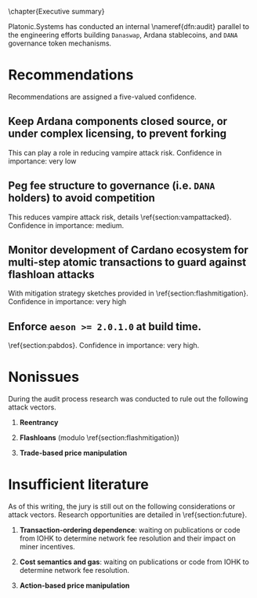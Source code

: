\chapter{Executive summary}

Platonic.Systems has conducted an internal \nameref{dfn:audit} parallel to the engineering efforts building `Danaswap`, Ardana stablecoins, and `DANA` governance token mechanisms. 

# Recommendations

Recommendations are assigned a five-valued confidence. 

## Keep Ardana components closed source, or under complex licensing, to prevent forking

This can play a role in reducing vampire attack risk. Confidence in importance: very low

## Peg fee structure to governance (i.e. `DANA` holders) to avoid competition 

This reduces vampire attack risk, details \ref{section:vampattacked}. Confidence in importance: medium. 

## Monitor development of Cardano ecosystem for **multi-step atomic transactions** to guard against flashloan attacks

With mitigation strategy sketches provided in \ref{section:flashmitigation}. Confidence in importance: very high

## Enforce `aeson >= 2.0.1.0` at build time.

\ref{section:pabdos}. Confidence in importance: very high. 

# Nonissues

During the audit process research was conducted to rule out the following attack vectors.

1. **Reentrancy**

2. **Flashloans** (modulo \ref{section:flashmitigation})

3. **Trade-based price manipulation**

# Insufficient literature

As of this writing, the jury is still out on the following considerations or attack vectors. Research opportunities are detailed in \ref{section:future}.

1. **Transaction-ordering dependence**: waiting on publications or code from IOHK to determine network fee resolution and their impact on miner incentives. 

2. **Cost semantics and gas**: waiting on publications or code from IOHK to determine network fee resolution. 

3. **Action-based price manipulation**

